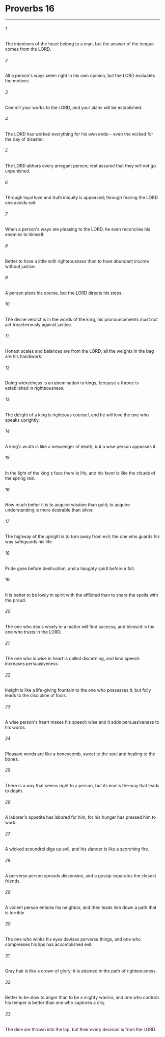 # Proverbs 16
***



###### 1 
The intentions of the heart belong to a man, but the answer of the tongue comes from the LORD. 

###### 2 
All a person's ways seem right in his own opinion, but the LORD evaluates the motives. 

###### 3 
Commit your works to the LORD, and your plans will be established. 

###### 4 
The LORD has worked everything for his own ends-- even the wicked for the day of disaster. 

###### 5 
The LORD abhors every arrogant person; rest assured that they will not go unpunished. 

###### 6 
Through loyal love and truth iniquity is appeased; through fearing the LORD one avoids evil. 

###### 7 
When a person's ways are pleasing to the LORD, he even reconciles his enemies to himself. 

###### 8 
Better to have a little with righteousness than to have abundant income without justice. 

###### 9 
A person plans his course, but the LORD directs his steps. 

###### 10 
The divine verdict is in the words of the king, his pronouncements must not act treacherously against justice. 

###### 11 
Honest scales and balances are from the LORD; all the weights in the bag are his handiwork. 

###### 12 
Doing wickedness is an abomination to kings, because a throne is established in righteousness. 

###### 13 
The delight of a king is righteous counsel, and he will love the one who speaks uprightly. 

###### 14 
A king's wrath is like a messenger of death, but a wise person appeases it. 

###### 15 
In the light of the king's face there is life, and his favor is like the clouds of the spring rain. 

###### 16 
How much better it is to acquire wisdom than gold; to acquire understanding is more desirable than silver. 

###### 17 
The highway of the upright is to turn away from evil; the one who guards his way safeguards his life. 

###### 18 
Pride goes before destruction, and a haughty spirit before a fall. 

###### 19 
It is better to be lowly in spirit with the afflicted than to share the spoils with the proud. 

###### 20 
The one who deals wisely in a matter will find success, and blessed is the one who trusts in the LORD. 

###### 21 
The one who is wise in heart is called discerning, and kind speech increases persuasiveness. 

###### 22 
Insight is like a life-giving fountain to the one who possesses it, but folly leads to the discipline of fools. 

###### 23 
A wise person's heart makes his speech wise and it adds persuasiveness to his words. 

###### 24 
Pleasant words are like a honeycomb, sweet to the soul and healing to the bones. 

###### 25 
There is a way that seems right to a person, but its end is the way that leads to death. 

###### 26 
A laborer's appetite has labored for him, for his hunger has pressed him to work. 

###### 27 
A wicked scoundrel digs up evil, and his slander is like a scorching fire. 

###### 28 
A perverse person spreads dissension, and a gossip separates the closest friends. 

###### 29 
A violent person entices his neighbor, and then leads him down a path that is terrible. 

###### 30 
The one who winks his eyes devises perverse things, and one who compresses his lips has accomplished evil. 

###### 31 
Gray hair is like a crown of glory; it is attained in the path of righteousness. 

###### 32 
Better to be slow to anger than to be a mighty warrior, and one who controls his temper is better than one who captures a city. 

###### 33 
The dice are thrown into the lap, but their every decision is from the LORD.
